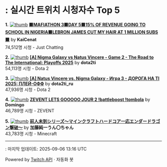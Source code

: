 # : 실시간 트위치 시청자수 Top 5

**1.** [![thumb](https://static-cdn.jtvnw.net/previews-ttv/live_user_kaicenat-320x180.jpg)](https://twitch.tv/KaiCenat)
**[🟥MAFIATHON 3🟥DAY 5🟥15% OF REVENUE GOING TO SCHOOL IN NIGERIA🟥LEBRON JAMES CUT MY HAIR AT 1 MILLION SUBS🟥](https://twitch.tv/KaiCenat)** by **KaiCenat**<br>74,512명 시청  - Just Chatting

**2.** [![thumb](https://static-cdn.jtvnw.net/previews-ttv/live_user_dota2ti-320x180.jpg)](https://twitch.tv/dota2ti)
**[[A] Nigma Galaxy vs Natus Vincere - Game 2 - The Road to The International: Playoffs 2025](https://twitch.tv/dota2ti)** by **dota2ti**<br>54,113명 시청  - Dota 2

**3.** [![thumb](https://static-cdn.jtvnw.net/previews-ttv/live_user_dota2ti_ru-320x180.jpg)](https://twitch.tv/dota2ti_ru)
**[[A] Natus Vincere vs. Nigma Galaxy - Игра 3 - ДОРОГА НА TI 2025: ПЛЕЙ-ОФФ](https://twitch.tv/dota2ti_ru)** by **dota2ti_ru**<br>47,936명 시청  - Dota 2

**4.** [![thumb](https://static-cdn.jtvnw.net/previews-ttv/live_user_domingo-320x180.jpg)](https://twitch.tv/Domingo)
**[ZEVENT LETS GOOOOO JOUR 2 !battleboost !tombola](https://twitch.tv/Domingo)** by **Domingo**<br>46,789명 시청  - ZEVENT

**5.** [![thumb](https://static-cdn.jtvnw.net/previews-ttv/live_user_kato_junichi0817-320x180.jpg)](https://twitch.tv/加藤純一うん〇ちゃん)
**[前人未到シリーズ～マインクラフトハードコア一応エンダードラゴン撃破～](https://twitch.tv/加藤純一うん〇ちゃん)** by **加藤純一うん〇ちゃん**<br>43,783명 시청  - Minecraft


---
: 마지막 업데이트: 2025-09-06 13:16 UTC

Powered by [Twitch API](https://dev.twitch.tv/docs/api/reference) · 자동화 봇